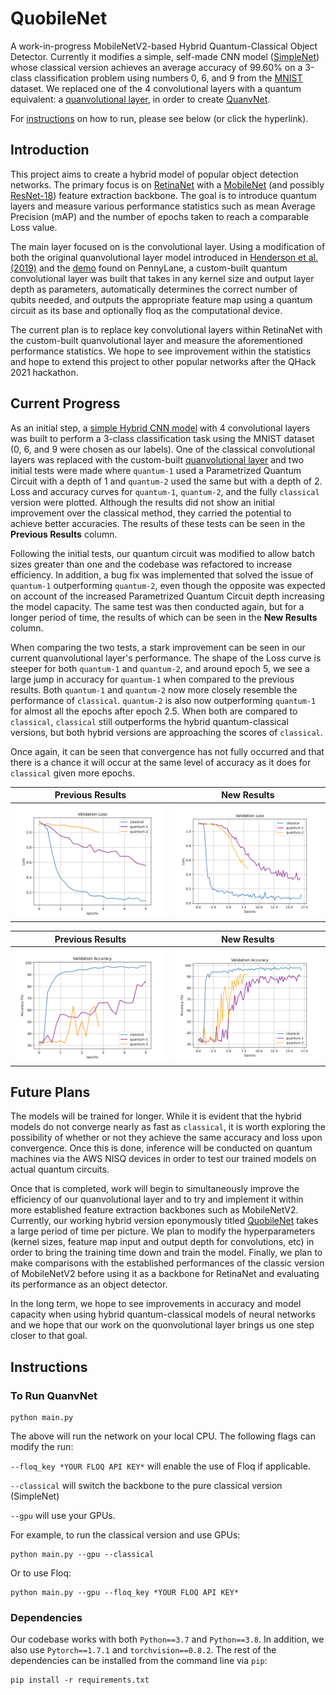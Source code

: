 # QuobileNet
A work-in-progress MobileNetV2-based Hybrid Quantum-Classical Object Detector. Currently it modifies a simple, self-made CNN model ([SimpleNet](networks/backbones/SimpleNet.py)) whose classical version achieves an average accuracy of 99.60% on a 3-class classification problem using numbers 0, 6, and 9 from the [MNIST](http://yann.lecun.com/exdb/mnist/) dataset. We replaced one of the 4 convolutional layers with a quantum equivalent: a [quanvolutional layer](networks/backbones/custom_layers/QuanvLayer.py), in order to create [QuanvNet](networks/backbones/QuanvNet.py).

For [instructions](#instructions) on how to run, please see below (or click the hyperlink).

## Introduction

This project aims to create a hybrid model of popular object detection networks. The primary focus is on [RetinaNet](https://arxiv.org/abs/1708.02002) with a [MobileNet](https://arxiv.org/abs/1704.04861) (and possibly [ResNet-18](https://arxiv.org/abs/1512.03385)) feature extraction backbone. The goal is to introduce quantum layers and measure various performance statistics such as mean Average Precision (mAP) and the number of epochs taken to reach a comparable Loss value.

The main layer focused on is the convolutional layer. Using a modification of both the original quanvolutional layer model introduced in [Henderson et al. (2019)](https://arxiv.org/abs/1904.04767) and the [demo](https://pennylane.ai/qml/demos/tutorial_quanvolution.html) found on PennyLane, a custom-built quantum convolutional layer was built that takes in any kernel size and output layer depth as parameters, automatically determines the correct number of qubits needed, and outputs the appropriate feature map using a quantum circuit as its base and optionally floq as the computational device.

The current plan is to replace key convolutional layers within RetinaNet with the custom-built quanvolutional layer and measure the aforementioned performance statistics. We hope to see improvement within the statistics and hope to extend this project to other popular networks after the QHack 2021 hackathon.

## Current Progress

As an initial step, a [simple Hybrid CNN model](networks/backbones/QuanvNet.py) with 4 convolutional layers was built to perform a 3-class classification task using the MNIST dataset (0, 6, and 9 were chosen as our labels). One of the classical convolutional layers was replaced with the custom-built [quanvolutional layer](networks/backbones/custom_layers/QuanvLayer.py) and two initial tests were made where `quantum-1` used a Parametrized Quantum Circuit with a depth of 1 and `quantum-2` used the same but with a depth of 2. Loss and accuracy curves for `quantum-1`, `quantum-2`, and the fully `classical` version were plotted. Although the results did not show an initial improvement over the classical method, they carried the potential to achieve better accuracies. The results of these tests can be seen in the **Previous Results** column.

Following the initial tests, our quantum circuit was modified to allow batch sizes greater than one and the codebase was refactored to increase efficiency. In addition, a bug fix was implemented that solved the issue of `quantum-1` outperforming `quantum-2`, even though the opposite was expected on account of the increased Parametrized Quantum Circuit depth increasing the model capacity. The same test was then conducted again, but for a longer period of time, the results of which can be seen in the **New Results** column.

When comparing the two tests, a stark improvement can be seen in our current quanvolutional layer's performance. The shape of the Loss curve is steeper for both `quantum-1` and `quantum-2`, and around epoch 5, we see a large jump in accuracy for `quantum-1` when compared to the previous results. Both `quantum-1` and `quantum-2` now more closely resemble the performance of `classical`. `quantum-2` is also now outperforming `quantum-1` for almost all the epochs after epoch 2.5. When both are compared to `classical`, `classical` still outperforms the hybrid quantum-classical versions, but both hybrid versions are approaching the scores of `classical`. 

Once again, it can be seen that convergence has not fully occurred and that there is a chance it will occur at the same level of accuracy as it does for `classical` given more epochs.

Previous Results          |  New Results
:-------------------------:|:-------------------------:
![](png/old_layer/validation_loss.png)  |  ![](png/new_layer/validation_loss.png)

Previous Results          |  New Results
:-------------------------:|:-------------------------:
![](png/old_layer/validation_acc.png)  |  ![](png/new_layer/validation_acc.png)

## Future Plans

The models will be trained for longer. While it is evident that the hybrid models do not converge nearly as fast as `classical`, it is worth exploring the possibility of whether or not they achieve the same accuracy and loss upon convergence. Once this is done, inference will be conducted on quantum machines via the AWS NISQ devices in order to test our trained models on actual quantum circuits.

Once that is completed, work will begin to simultaneously improve the efficiency of our quanvolutional layer and to try and implement it within more established feature extraction backbones such as MobileNetV2. Currently, our working hybrid version eponymously titled [QuobileNet](networks/backbones/quobilenet.py) takes a large period of time per picture. We plan to modify the hyperparameters (kernel sizes, feature map input and output depth for convolutions, etc) in order to bring the training time down and train the model. Finally, we plan to make comparisons with the established performances of the classic version of MobileNetV2 before using it as a backbone for RetinaNet and evaluating its performance as an object detector.

In the long term, we hope to see improvements in accuracy and model capacity when using hybrid quantum-classical models of neural networks and we hope that our work on the quonvolutional layer brings us one step closer to that goal.

## Instructions
### To Run QuanvNet
```
python main.py
```
The above will run the network on your local CPU. The following flags can modify the run:

`--floq_key *YOUR FLOQ API KEY*` will enable the use of Floq if applicable.

`--classical` will switch the backbone to the pure classical version (SimpleNet)

`--gpu` will use your GPUs.

For example, to run the classical version and use GPUs:
```
python main.py --gpu --classical
```
Or to use Floq:
```
python main.py --gpu --floq_key *YOUR FLOQ API KEY*
```

### Dependencies
Our codebase works with both `Python==3.7` and `Python==3.8`. In addition, we also use `Pytorch==1.7.1` and `torchvision==0.8.2`. The rest of the dependencies can be installed from the command line via `pip`:
```
pip install -r requirements.txt
```
